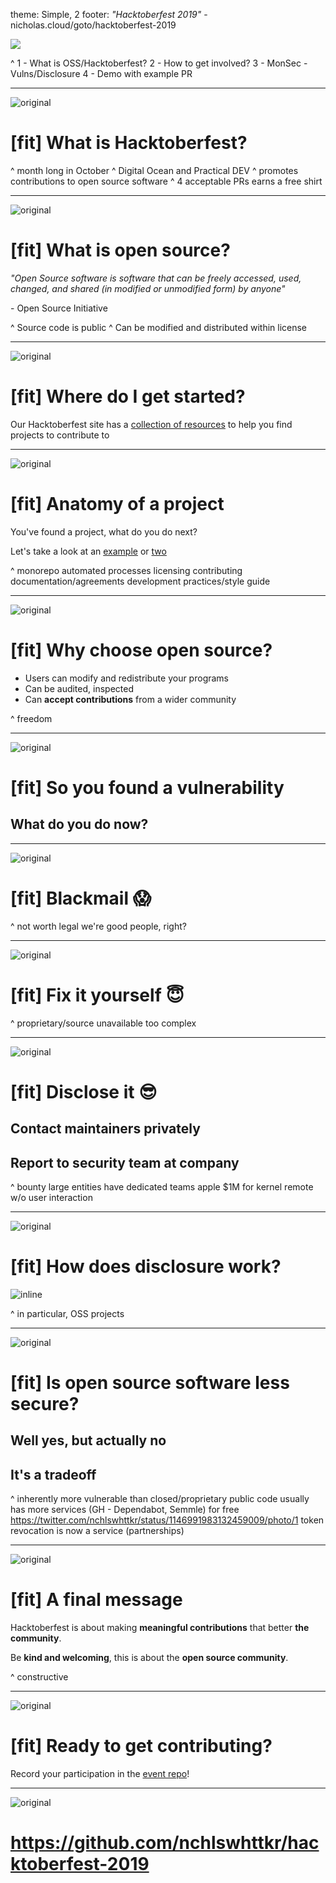 theme: Simple, 2
footer: _"Hacktoberfest 2019"_ - nicholas.cloud/goto/hacktoberfest-2019

![](./static/cover.png)

^
1 - What is OSS/Hacktoberfest?
2 - How to get involved?
3 - MonSec - Vulns/Disclosure
4 - Demo with example PR

---

![original](./static/background.png)

# [fit] What is Hacktoberfest?

^ month long in October
^ Digital Ocean and Practical DEV
^ promotes contributions to open source software
^ 4 acceptable PRs earns a free shirt

---

![original](./static/background.png)

# [fit] What is open source?

_"Open Source software is software that can be freely accessed, used, changed, and shared (in modified or unmodified form) by anyone"_

\- Open Source Initiative

^ Source code is public
^ Can be modified and distributed within license

---

![original](./static/background.png)

# [fit] Where do I get started?

Our Hacktoberfest site has a [collection of resources](https://nchlswhttkr.github.io/hacktoberfest-2019/about) to help you find projects to contribute to

---

![original](./static/background.png)

# [fit] Anatomy of a project

You've found a project, what do you do next?

Let's take a look at an [example](https://github.com/facebook/react) or [two](https://github.com/freeCodeCamp/freeCodeCamp)

^
monorepo
automated processes
licensing
contributing documentation/agreements
development practices/style guide

---

![original](./static/background.png)

# [fit] Why choose open source?

- Users can modify and redistribute your programs
- Can be audited, inspected
- Can **accept contributions** from a wider community

^
freedom

---

![original](./static/background.png)

# [fit] So you found a vulnerability

## What do you do now?

---

![original](./static/background.png)

# [fit] Blackmail :scream:

^
not worth legal
we're good people, right?

---

![original](./static/background.png)

# [fit] Fix it yourself :innocent:

^
proprietary/source unavailable
too complex

---

![original](./static/background.png)

# [fit] Disclose it :sunglasses:

## Contact maintainers privately

## Report to security team at company

^
bounty
large entities have dedicated teams
apple \$1M for kernel remote w/o user interaction

---

![original](./static/background.png)

# [fit] How does disclosure work?

![inline](https://github.blog/wp-content/uploads/2019/09/security-advisory.png)

^
in particular, OSS projects

---

![original](./static/background.png)

# [fit] Is open source software less secure?

## Well yes, but actually no

## It's a tradeoff

^
inherently more vulnerable than closed/proprietary
public code usually has more services (GH - Dependabot, Semmle) for free
https://twitter.com/nchlswhttkr/status/1146991983132459009/photo/1
token revocation is now a service (partnerships)

---

![original](./static/background.png)

# [fit] A final message

Hacktoberfest is about making **meaningful contributions** that better **the community**.

Be **kind and welcoming**, this is about the **open source community**.

^
constructive

---

![original](./static/background.png)

# [fit] Ready to get contributing?

Record your participation in the [event repo](https://github.com/nchlswhttkr/hacktoberfest-2019)!

---

![original](./static/background.png)

# https://github.com/nchlswhttkr/hacktoberfest-2019
